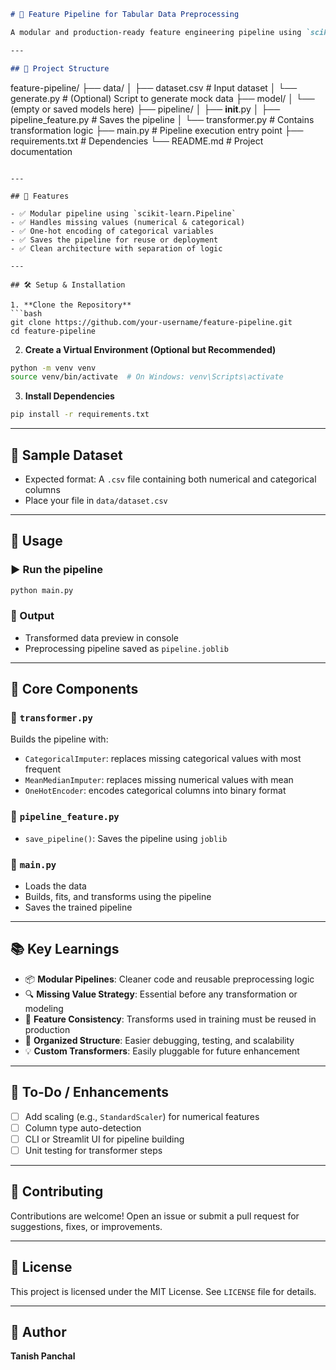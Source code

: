 
```markdown
# 🧠 Feature Pipeline for Tabular Data Preprocessing

A modular and production-ready feature engineering pipeline using `scikit-learn` and `feature-engine`. This project prepares raw tabular data for machine learning by handling missing values, encoding categorical features, and ensuring pipeline reusability.

---

## 📁 Project Structure

```

feature-pipeline/
├── data/
│   ├── dataset.csv         # Input dataset
│   └── generate.py         # (Optional) Script to generate mock data
├── model/
│   └── (empty or saved models here)
├── pipeline/
│   ├── **init**.py
│   ├── pipeline\_feature.py # Saves the pipeline
│   └── transformer.py      # Contains transformation logic
├── main.py                 # Pipeline execution entry point
├── requirements.txt        # Dependencies
└── README.md               # Project documentation

````

---

## 🚀 Features

- ✅ Modular pipeline using `scikit-learn.Pipeline`
- ✅ Handles missing values (numerical & categorical)
- ✅ One-hot encoding of categorical variables
- ✅ Saves the pipeline for reuse or deployment
- ✅ Clean architecture with separation of logic

---

## 🛠️ Setup & Installation

1. **Clone the Repository**
```bash
git clone https://github.com/your-username/feature-pipeline.git
cd feature-pipeline
````

2. **Create a Virtual Environment (Optional but Recommended)**

```bash
python -m venv venv
source venv/bin/activate  # On Windows: venv\Scripts\activate
```

3. **Install Dependencies**

```bash
pip install -r requirements.txt
```

---

## 🧪 Sample Dataset

* Expected format: A `.csv` file containing both numerical and categorical columns
* Place your file in `data/dataset.csv`

---

## 🧰 Usage

### ▶️ Run the pipeline

```bash
python main.py
```

### 💾 Output

* Transformed data preview in console
* Preprocessing pipeline saved as `pipeline.joblib`

---

## 🧩 Core Components

### 🔧 `transformer.py`

Builds the pipeline with:

* `CategoricalImputer`: replaces missing categorical values with most frequent
* `MeanMedianImputer`: replaces missing numerical values with mean
* `OneHotEncoder`: encodes categorical columns into binary format

### 💾 `pipeline_feature.py`

* `save_pipeline()`: Saves the pipeline using `joblib`

### 🧠 `main.py`

* Loads the data
* Builds, fits, and transforms using the pipeline
* Saves the trained pipeline

---

## 📚 Key Learnings

* 📦 **Modular Pipelines**: Cleaner code and reusable preprocessing logic
* 🔍 **Missing Value Strategy**: Essential before any transformation or modeling
* 🎯 **Feature Consistency**: Transforms used in training must be reused in production
* 📁 **Organized Structure**: Easier debugging, testing, and scalability
* 💡 **Custom Transformers**: Easily pluggable for future enhancement

---

## 🧼 To-Do / Enhancements

* [ ] Add scaling (e.g., `StandardScaler`) for numerical features
* [ ] Column type auto-detection
* [ ] CLI or Streamlit UI for pipeline building
* [ ] Unit testing for transformer steps

---

## 🤝 Contributing

Contributions are welcome! Open an issue or submit a pull request for suggestions, fixes, or improvements.

---

## 📜 License

This project is licensed under the MIT License. See `LICENSE` file for details.

---

## 👤 Author

**Tanish Panchal**


